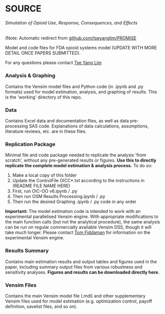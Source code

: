 # SOURCE
###### *Simulation of Opioid Use, Response, Consequences, and Effects*
(Note: Automatic redirect from [github.com/tseyanglim/PROMISE](https://github.com/tseyanglim/PROMISE)

Model and code files for FDA opioid systems model (UPDATE WITH MORE DETAIL ONCE PAPERS SUBMITTED).

For any questions please contact [Tse Yang Lim](mailto:tylim@mit.edu)

### Analysis & Graphing
Contains the Vensim model files and Python code (in .ipynb and .py formats) used for model estimation, analysis, and graphing of results. This is the 'working' directory of this repo.

### Data
Contains Excel data and documentation files, as well as data pre-processing SAS code. Explanations of data calculations, assumptions, literature reviews, etc. are in these files.

### Replication Package
Minimal file and code package needed to replicate the analysis 'from scratch', without any pre-generated results or figures. **Use this to directly replicate the complete model estimation & analysis process.** To do so:
1. Make a local copy of this folder
2. Update the ControlFile OICC\*.txt according to the instructions in (README FILE NAME HERE)
3. First, run OIC-OO v6.ipynb / .py
4. Then run OSM Results Processing.ipynb / .py
5. Then run the desired Graphing .ipynb / .py code in any order 

**Important:** The model estimation code is intended to work with an experimental parallelised Vensim engine. With appropriate modifications to the main function calls (but not the analytical procedure), the same analysis can be run on regular commercially available Vensim DSS, though it will take *much* longer. Please contact [Tom Fiddaman](mailto:tom@ventanasystems.com) for information on the experimental Vensim engine.

### Results Summary
Contains main estimation results and output tables and figures used in the paper, including summary output files from various robustness and sensitivity analyses. **Figures and results can be downloaded directly here.**

### Vensim Files
Contains the main Vensim model file (.mdl) and other supplementary Vensim files used for model estimation (e.g. optimization control, payoff definition, savelist files, and so on).

